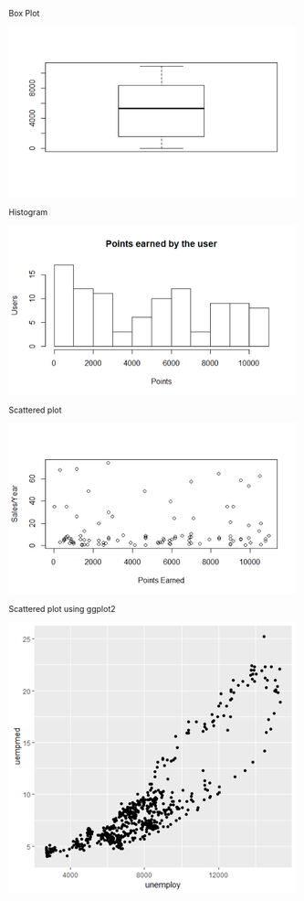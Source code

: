 Box Plot 

![box-plot](https://github.com/yash365/R-language-Basics-Code/blob/master/Code/Charts%20and%20Graphics/box_plot.png)


Histogram


![histogram](https://github.com/yash365/R-language-Basics-Code/blob/master/Code/Charts%20and%20Graphics/histogram_Rplot.png)


Scattered plot


![scattered-plot](https://github.com/yash365/R-language-Basics-Code/blob/master/Code/Charts%20and%20Graphics/scattered_plot.png)


Scattered plot using ggplot2


![scattered-plot2](https://github.com/yash365/R-language-Basics-Code/blob/master/Code/Charts%20and%20Graphics/scattered_plot2.png)
